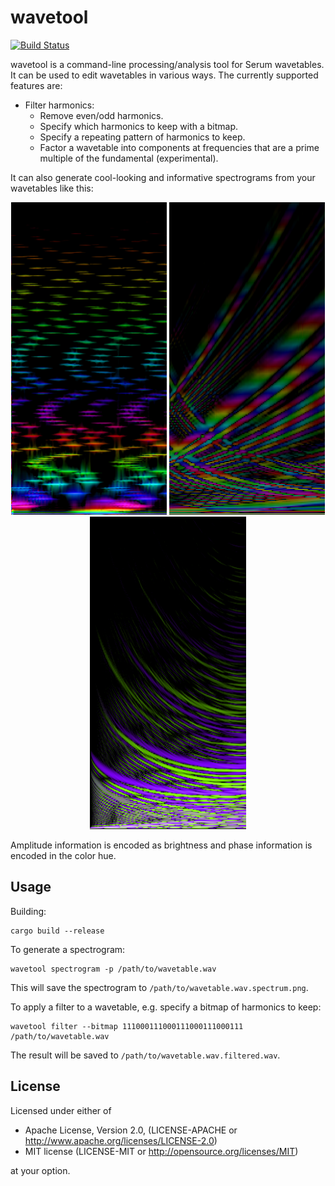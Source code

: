 # wavetool

[![Build Status](https://travis-ci.org/defuse/wavetool.svg?branch=master)](https://travis-ci.org/defuse/wavetool)

wavetool is a command-line processing/analysis tool for Serum wavetables. It can
be used to edit wavetables in various ways. The currently supported features
are:

- Filter harmonics:
    - Remove even/odd harmonics.
    - Specify which harmonics to keep with a bitmap.
    - Specify a repeating pattern of harmonics to keep.
    - Factor a wavetable into components at frequencies that are a prime
      multiple of the fundamental (experimental).

It can also generate cool-looking and informative spectrograms from your
wavetables like this:

<p align="center">
<img src="/docs/images/spectrum_1.png" height="500px" /> <img src="/docs/images/spectrum_2.png" height="500px" />
<img src="/docs/images/spectrum_3.png" height="500px" />
</p>

Amplitude information is encoded as brightness and phase information is encoded
in the color hue.

## Usage

Building:

```
cargo build --release
```

To generate a spectrogram:

```
wavetool spectrogram -p /path/to/wavetable.wav
```

This will save the spectrogram to `/path/to/wavetable.wav.spectrum.png`.

To apply a filter to a wavetable, e.g. specify a bitmap of harmonics to keep:

```
wavetool filter --bitmap 111000111000111000111000111 /path/to/wavetable.wav
```

The result will be saved to `/path/to/wavetable.wav.filtered.wav`.

## License

Licensed under either of

- Apache License, Version 2.0, (LICENSE-APACHE or http://www.apache.org/licenses/LICENSE-2.0)
- MIT license (LICENSE-MIT or http://opensource.org/licenses/MIT)

at your option.
